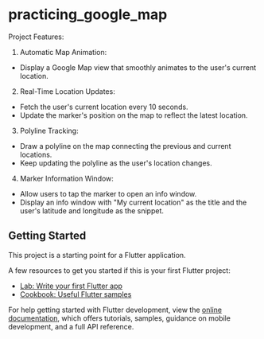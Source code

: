 # practicing_google_map
Project Features:
1. Automatic Map Animation:
- Display a Google Map view that smoothly animates to
  the user's current location.

2. Real-Time Location Updates:
- Fetch the user's current location every 10 seconds.
- Update the marker's position on the map to reflect
  the latest location.

3. Polyline Tracking:
- Draw a polyline on the map connecting the previous
  and current locations.
- Keep updating the polyline as the user's location
  changes.
4. Marker Information Window:
- Allow users to tap the marker to open an info
  window.
- Display an info window with "My current location" as
  the title and the user's latitude and longitude as the
  snippet.

## Getting Started

This project is a starting point for a Flutter application.

A few resources to get you started if this is your first Flutter project:

- [Lab: Write your first Flutter app](https://docs.flutter.dev/get-started/codelab)
- [Cookbook: Useful Flutter samples](https://docs.flutter.dev/cookbook)

For help getting started with Flutter development, view the
[online documentation](https://docs.flutter.dev/), which offers tutorials,
samples, guidance on mobile development, and a full API reference.
